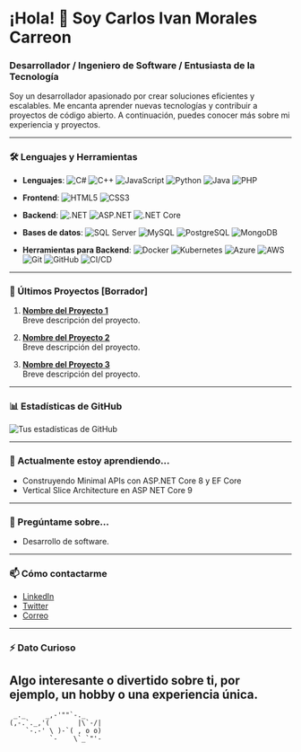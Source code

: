 # ¡Hola! 👋 Soy Carlos Ivan Morales Carreon

### Desarrollador / Ingeniero de Software / Entusiasta de la Tecnología

Soy un desarrollador apasionado por crear soluciones eficientes y escalables. Me encanta aprender nuevas tecnologías y contribuir a proyectos de código abierto. A continuación, puedes conocer más sobre mi experiencia y proyectos.

---

### 🛠️ Lenguajes y Herramientas

- **Lenguajes**: 
  ![C#](https://img.shields.io/badge/-C%23-purple?style=flat-square&logo=c-sharp)
  ![C++](https://img.shields.io/badge/-C++-blue?style=flat-square&logo=cplusplus)
  ![JavaScript](https://img.shields.io/badge/-JavaScript-yellow?style=flat-square&logo=javascript) 
  ![Python](https://img.shields.io/badge/-Python-blue?style=flat-square&logo=python) 
  ![Java](https://img.shields.io/badge/-Java-orange?style=flat-square&logo=java)
  ![PHP](https://img.shields.io/badge/-PHP-777BB4?style=flat-square&logo=php)

- **Frontend**: 
  ![HTML5](https://img.shields.io/badge/-HTML5-orange?style=flat-square&logo=html5)
  ![CSS3](https://img.shields.io/badge/-CSS3-blue?style=flat-square&logo=css3)

- **Backend**: 
  ![.NET](https://img.shields.io/badge/-.NET-512BD4?style=flat-square&logo=dotnet&logoColor=white)
  ![ASP.NET](https://img.shields.io/badge/-ASP.NET-512BD4?style=flat-square&logo=dotnet)
  ![.NET Core](https://img.shields.io/badge/-.NET_Core-512BD4?style=flat-square&logo=dotnet)

- **Bases de datos**:
  ![SQL Server](https://img.shields.io/badge/-SQL_Server-blue?style=flat-square&logo=microsoft-sql-server)
  ![MySQL](https://img.shields.io/badge/-MySQL-blue?style=flat-square&logo=mysql)
  ![PostgreSQL](https://img.shields.io/badge/-PostgreSQL-blue?style=flat-square&logo=postgresql)
  ![MongoDB](https://img.shields.io/badge/-MongoDB-green?style=flat-square&logo=mongodb)

- **Herramientas para Backend**: 
  ![Docker](https://img.shields.io/badge/-Docker-blue?style=flat-square&logo=docker)
  ![Kubernetes](https://img.shields.io/badge/-Kubernetes-blue?style=flat-square&logo=kubernetes)
  ![Azure](https://img.shields.io/badge/-Azure-blue?style=flat-square&logo=microsoft-azure)
  ![AWS](https://img.shields.io/badge/-AWS-orange?style=flat-square&logo=amazon-aws)
  ![Git](https://img.shields.io/badge/-Git-orange?style=flat-square&logo=git)
  ![GitHub](https://img.shields.io/badge/-GitHub-black?style=flat-square&logo=github)
  ![CI/CD](https://img.shields.io/badge/-CI/CD-blue?style=flat-square&logo=githubactions)

---

### 🚀 Últimos Proyectos [Borrador]

1. **[Nombre del Proyecto 1](https://github.com/usuario/proyecto-1)**  
   Breve descripción del proyecto.
   
2. **[Nombre del Proyecto 2](https://github.com/usuario/proyecto-2)**  
   Breve descripción del proyecto.

3. **[Nombre del Proyecto 3](https://github.com/usuario/proyecto-3)**  
   Breve descripción del proyecto.

---

### 📊 Estadísticas de GitHub

![Tus estadísticas de GitHub](https://github-readme-stats.vercel.app/api?username=tuusuario&show_icons=true&theme=radical)

---

### 🌱 Actualmente estoy aprendiendo...

- Construyendo Minimal APIs con ASP.NET Core 8 y EF Core
- Vertical Slice Architecture en ASP NET Core 9

---

### 💬 Pregúntame sobre...

- Desarrollo de software.

---

### 📫 Cómo contactarme

- [LinkedIn](www.linkedin.com/in/carlos-ivan-morales-carreon-889b11217)
- [Twitter](https://twitter.com/)
- [Correo](mailto:carlos.imc.develop@gmail.com)

---

### ⚡ Dato Curioso

Algo interesante o divertido sobre ti, por ejemplo, un hobby o una experiencia única.
---

```plaintext
 _._     _,-'""`-._
(,-.`._,'(       |\`-/|
    `-.-' \ )-`( , o o)
          `-    \`_`"'- 
